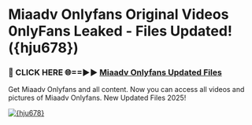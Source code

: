 # Miaadv Onlyfans Original Videos 0nlyFans Leaked - Files Updated! ({hju678})

<h3>🔴 CLICK HERE 🌐==►► <a href="https://wtach.club/leakvideo/" rel="nofollow">Miaadv Onlyfans Updated Files</a></h3>

Get Miaadv Onlyfans and all content. Now you can access all videos and pictures of Miaadv Onlyfans. New Updated Files 2025!

[![{hju678}](https://i.imgur.com/PQ7UWWw.gif)](https://wtach.club/leakvideo/)